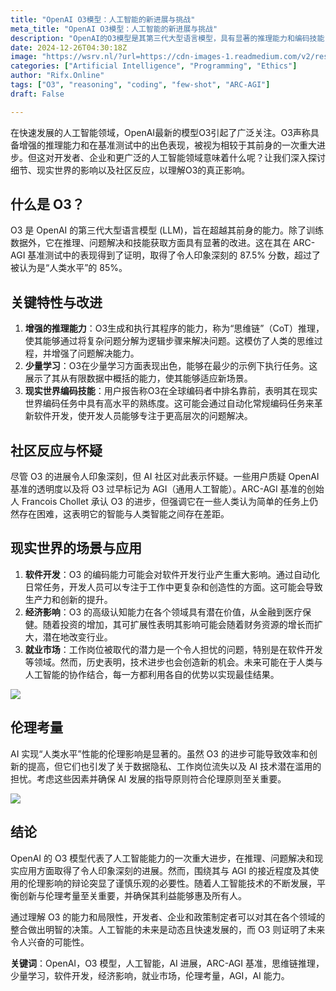 ```yaml
---
title: "OpenAI O3模型：人工智能的新进展与挑战"
meta_title: "OpenAI O3模型：人工智能的新进展与挑战"
description: "OpenAI的O3模型是其第三代大型语言模型，具有显著的推理能力和编码技能，能够在ARC-AGI基准测试中取得87.5%的高分。尽管O3在软件开发和各行业应用中展现出潜力，但社区对其是否接近通用人工智能（AGI）以及伦理问题仍持怀疑态度。O3的进步可能会改变行业格局，但同时也需要关注数据隐私和就业市场的影响。"
date: 2024-12-26T04:30:18Z
image: "https://wsrv.nl/?url=https://cdn-images-1.readmedium.com/v2/resize:fit:800/0*dlDIP2DjgGzVhacz"
categories: ["Artificial Intelligence", "Programming", "Ethics"]
author: "Rifx.Online"
tags: ["O3", "reasoning", "coding", "few-shot", "ARC-AGI"]
draft: False

---
```




在快速发展的人工智能领域，OpenAI最新的模型O3引起了广泛关注。O3声称具备增强的推理能力和在基准测试中的出色表现，被视为相较于其前身的一次重大进步。但这对开发者、企业和更广泛的人工智能领域意味着什么呢？让我们深入探讨细节、现实世界的影响以及社区反应，以理解O3的真正影响。



## 什么是 O3？

O3 是 OpenAI 的第三代大型语言模型 (LLM)，旨在超越其前身的能力。除了训练数据外，它在推理、问题解决和技能获取方面具有显著的改进。这在其在 ARC-AGI 基准测试中的表现得到了证明，取得了令人印象深刻的 87.5% 分数，超过了被认为是“人类水平”的 85%。

## 关键特性与改进

1. **增强的推理能力**：O3生成和执行其程序的能力，称为“思维链”（CoT）推理，使其能够通过将复杂问题分解为逻辑步骤来解决问题。这模仿了人类的思维过程，并增强了问题解决能力。
2. **少量学习**：O3在少量学习方面表现出色，能够在最少的示例下执行任务。这展示了其从有限数据中概括的能力，使其能够适应新场景。
3. **现实世界编码技能**：用户报告称O3在全球编码者中排名靠前，表明其在现实世界编码任务中具有高水平的熟练度。这可能会通过自动化常规编码任务来革新软件开发，使开发人员能够专注于更高层次的问题解决。

## 社区反应与怀疑

尽管 O3 的进展令人印象深刻，但 AI 社区对此表示怀疑。一些用户质疑 OpenAI 基准的透明度以及将 O3 过早标记为 AGI（通用人工智能）。ARC-AGI 基准的创始人 Francois Chollet 承认 O3 的进步，但强调它在一些人类认为简单的任务上仍然存在困难，这表明它的智能与人类智能之间存在差距。

## 现实世界的场景与应用

1. **软件开发**：O3 的编码能力可能会对软件开发行业产生重大影响。通过自动化日常任务，开发人员可以专注于工作中更复杂和创造性的方面。这可能会导致生产力和创新的提升。
2. **经济影响**：O3 的高级认知能力在各个领域具有潜在价值，从金融到医疗保健。随着投资的增加，其可扩展性表明其影响可能会随着财务资源的增长而扩大，潜在地改变行业。
3. **就业市场**：工作岗位被取代的潜力是一个令人担忧的问题，特别是在软件开发等领域。然而，历史表明，技术进步也会创造新的机会。未来可能在于人类与人工智能的协作结合，每一方都利用各自的优势以实现最佳结果。

![](https://wsrv.nl/?url=https://cdn-images-1.readmedium.com/v2/resize:fit:800/1*Aeed-DIC86G1PTC-FqLlCA.png)

## 伦理考量

AI 实现“人类水平”性能的伦理影响是显著的。虽然 O3 的进步可能导致效率和创新的提高，但它们也引发了关于数据隐私、工作岗位流失以及 AI 技术潜在滥用的担忧。考虑这些因素并确保 AI 发展的指导原则符合伦理原则至关重要。

![](https://wsrv.nl/?url=https://cdn-images-1.readmedium.com/v2/resize:fit:800/0*9F7--2jOz69D_Nsf)

## 结论

OpenAI 的 O3 模型代表了人工智能能力的一次重大进步，在推理、问题解决和现实应用方面取得了令人印象深刻的进展。然而，围绕其与 AGI 的接近程度及其使用的伦理影响的辩论突显了谨慎乐观的必要性。随着人工智能技术的不断发展，平衡创新与伦理考量至关重要，并确保其利益能够惠及所有人。

通过理解 O3 的能力和局限性，开发者、企业和政策制定者可以对其在各个领域的整合做出明智的决策。人工智能的未来是动态且快速发展的，而 O3 则证明了未来令人兴奋的可能性。

**关键词**：OpenAI，O3 模型，人工智能，AI 进展，ARC-AGI 基准，思维链推理，少量学习，软件开发，经济影响，就业市场，伦理考量，AGI，AI 能力。

